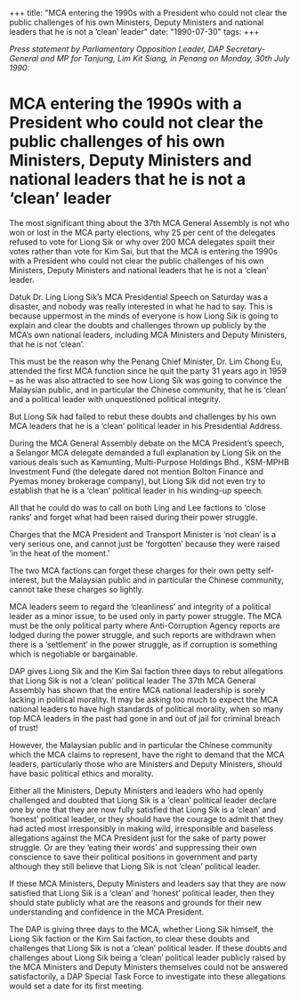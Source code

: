 +++ 
title: "MCA entering the 1990s with a President who could not clear the public challenges of his own Ministers, Deputy Ministers and national leaders that he is not a ‘clean’ leader"
date: "1990-07-30"
tags:
+++

_Press statement by Parliamentary Opposition Leader, DAP Secretary-General and MP for Tanjung, Lim Kit Siang, in Penang on Monday, 30th July 1990:_

# MCA entering the 1990s with a President who could not clear the public challenges of his own Ministers, Deputy Ministers and national leaders that he is not a ‘clean’ leader

The most significant thing about the 37th MCA General Assembly is not who won or lost in the MCA party elections, why 25 per cent of the delegates refused to vote for Liong Sik or why over 200 MCA delegates spoilt their votes rather than vote for Kim Sai, but that the MCA is entering the 1990s with a President who could not clear the public challenges of his own Ministers, Deputy Ministers and national leaders that he is not a ‘clean’ leader. </u>

Datuk Dr. Ling Liong Sik’s MCA Presidential Speech on Saturday was a disaster, and nobody was really interested in what he had to say. This is because uppermost in the minds of everyone is how Liong Sik is going to explain and clear the doubts and challenges thrown up publicly by the MCA’s own national leaders, including MCA Ministers and Deputy Ministers, that he is not ‘clean’.

This must be the reason why the Penang Chief Minister, Dr. Lim Chong Eu, attended the first MCA function since he quit the party 31 years ago in 1959 – as he was also attracted to see how Liong Sik was going to convince the Malaysian public, and in particular the Chinese community, that he is ‘clean’ and a political leader with unquestioned political integrity. 

But Liong Sik had failed to rebut these doubts and challenges by his own MCA leaders that he is a ‘clean’ political leader in his Presidential Address. 

During the MCA General Assembly debate on the MCA President’s speech, a Selangor MCA delegate demanded a full explanation by Liong Sik on the various deals such as Kamunting, Multi-Purpose Holdings Bhd., KSM-MPHB Investment Fund (the delegate dared not mention Bolton Finance and Pyemas money brokerage company), but Liong Sik did not even try to establish that he is a ‘clean’ political leader in his winding-up speech. 

All that he could do was to call on both Ling and Lee factions to ‘close ranks’ and forget what had been raised during their power struggle. 

Charges that the MCA President and Transport Minister is ‘not clean’ is a very serious one, and cannot just be ‘forgotten’ because they were raised ‘in the heat of the moment.’

The two MCA factions can forget these charges for their own petty self-interest, but the Malaysian public and in particular the Chinese community, cannot take these charges so lightly. 

MCA leaders seem to regard the ‘cleanliness’ and integrity of a political leader as a minor issue, to be used only in party power struggle. The MCA must be the only political party where Anti-Corruption Agency reports are lodged during the power struggle, and such reports are withdrawn when there is a ‘settlement’ in the power struggle, as if corruption is something which is negotiable or bargainable. 

DAP gives Liong Sik and the Kim Sai faction three days to rebut allegations that Liong Sik is not a ‘clean’ political leader
The 37th MCA General Assembly has shown that the entire MCA national leadership is sorely lacking in political morality. It may be asking too much to expect the MCA national leaders to have high standards of political morality, when so many top MCA leaders in the past had gone in and out of jail for criminal breach of trust!

However, the Malaysian public and in particular the Chinese community which the MCA claims to represent, have the right to demand that the MCA leaders, particularly those who are Ministers and Deputy Ministers, should have basic political ethics and morality. 

Either all the Ministers, Deputy Ministers and leaders who had openly challenged and doubted that Liong Sik is a ‘clean’ political leader declare one by one that they are now fully satisfied that Liong Sik is a ‘clean’ and ‘honest’ political leader, or they should have the courage to admit that they had acted most irresponsibly in making wild, irresponsible and baseless allegations against the MCA President just for the sake of party power struggle. Or are they ‘eating  their words’ and suppressing their own conscience to save their political positions in government and party although they still believe that Liong Sik is not ‘clean’ political leader. 

If these MCA Ministers, Deputy Ministers and leaders say that they are now satisfied that Liong Sik is a ‘clean’ and ‘honest’ political leader, then they should state publicly what are the reasons and grounds for their new understanding and confidence in the MCA President. 

The DAP is giving three days to the MCA, whether Liong Sik himself, the Liong Sik faction or the Kim Sai faction, to clear these doubts and challenges that Liong Sik is not a ‘clean’ political leader. If these doubts and challenges about Liong Sik being a ‘clean’ political leader publicly raised by the MCA Ministers and Deputy Ministers themselves could not be answered satisfactorily, a DAP Special Task Force to investigate into these allegations would set a date for its first meeting. 
 
